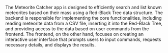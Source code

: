 The Meteorite Catcher app is designed to efficiently search and list known meteorites based on their mass using a Red-Black Tree data structure. The backend is responsible for implementing the core functionalities, including reading meteorite data from a CSV file, inserting it into the Red-Black Tree, and providing access to the data based on user commands from the frontend. The frontend, on the other hand, focuses on creating an interactive user interface that prompts users to input commands, requests necessary details, and displays the results.
